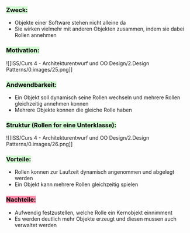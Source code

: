 

### <mark style="background: #BBFABBA6;">Zweck:</mark>

- Objekte einer Software stehen nicht alleine da
- Sie wirken vielmehr mit anderen Objekten zusammen, indem sie dabei Rollen annehmen


### <mark style="background: #BBFABBA6;">Motivation:</mark>


![[ISS/Curs 4 - Architekturentwurf und OO Design/2.Design Patterns/0.images/25.png]]


### <mark style="background: #BBFABBA6;">Andwendbarkeit:</mark>

- Ein Objekt soll dynamisch seine Rollen wechseln und mehrere Rollen gleichzeitig annehmen konnen
- Mehrere Objekte konnen die gleiche Rolle haben


### <mark style="background: #BBFABBA6;">Struktur (Rollen for eine Unterklasse):</mark>

![[ISS/Curs 4 - Architekturentwurf und OO Design/2.Design Patterns/0.images/26.png]]


### <mark style="background: #BBFABBA6;">Vorteile:</mark>

- Rollen konnen zur Laufzeit dynamisch angenommen und abgelegt werden
- Ein Objekt kann mehrere Rollen gleichzeitig spielen


### <mark style="background: #FF5582A6;">Nachteile:</mark>

- Aufwendig festzustellen, welche Rolle ein Kernobjekt einnimment
- Es werden deutlich mehr Objekte erzeugt und diesen mussen auch verwaltet werden